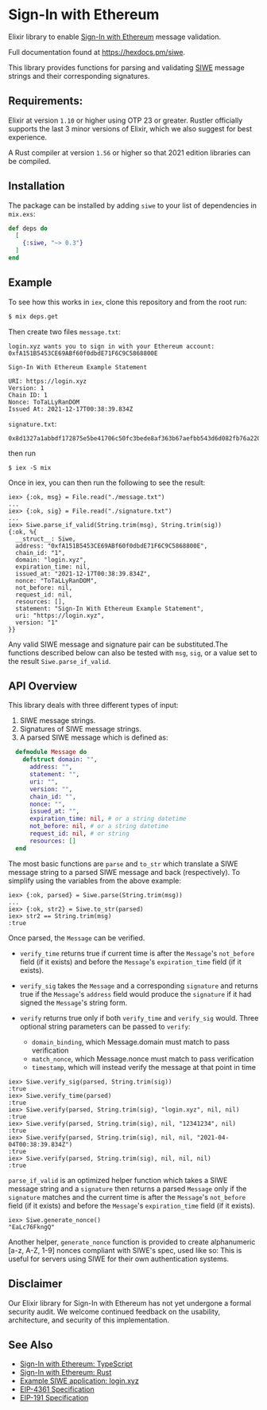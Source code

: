 # Sign-In with Ethereum 

Elixir library to enable [Sign-In with Ethereum](https://login.xyz) message validation.

Full documentation found at <https://hexdocs.pm/siwe>.

This library provides functions for parsing and validating [SIWE](hhttps://eips.ethereum.org/EIPS/eip-4361) message strings and their corresponding signatures.

## Requirements:

Elixir at version `1.10` or higher using OTP 23 or greater. Rustler officially supports the last 3 minor versions of Elixir, which we also suggest for best experience.

A Rust compiler at version `1.56` or higher so that 2021 edition libraries can be compiled.

## Installation

The package can be installed by adding `siwe` to your list of dependencies in `mix.exs`:

```elixir
def deps do
  [
    {:siwe, "~> 0.3"}
  ]
end
```
## Example

To see how this works in `iex`, clone this repository and from the root run:
```bash
$ mix deps.get
```

Then create two files
`message.txt`:
```
login.xyz wants you to sign in with your Ethereum account:
0xfA151B5453CE69ABf60f0dbdE71F6C9C5868800E

Sign-In With Ethereum Example Statement

URI: https://login.xyz
Version: 1
Chain ID: 1
Nonce: ToTaLLyRanDOM
Issued At: 2021-12-17T00:38:39.834Z
```

`signature.txt`:
```
0x8d1327a1abbdf172875e5be41706c50fc3bede8af363b67aefbb543d6d082fb76a22057d7cb6d668ceba883f7d70ab7f1dc015b76b51d226af9d610fa20360ad1c
```
then run 
```
$ iex -S mix
```
Once in iex, you can then run the following to see the result:
```
iex> {:ok, msg} = File.read("./message.txt")
...
iex> {:ok, sig} = File.read("./signature.txt")
...
iex> Siwe.parse_if_valid(String.trim(msg), String.trim(sig))
{:ok, %{
  __struct__: Siwe,
  address: "0xfA151B5453CE69ABf60f0dbdE71F6C9C5868800E",
  chain_id: "1",
  domain: "login.xyz",
  expiration_time: nil,
  issued_at: "2021-12-17T00:38:39.834Z",
  nonce: "ToTaLLyRanDOM",
  not_before: nil,
  request_id: nil,
  resources: [],
  statement: "Sign-In With Ethereum Example Statement",
  uri: "https://login.xyz",
  version: "1"
}}
```

Any valid SIWE message and signature pair can be substituted.The functions described below can also be tested with `msg`, `sig`, or a value set to the result `Siwe.parse_if_valid`.

## API Overview
This library deals with three different types of input:

1) SIWE message strings.
2) Signatures of SIWE message strings.
3) A parsed SIWE message which is defined as:

```elixir
  defmodule Message do
    defstruct domain: "",
      address: "",
      statement: "",
      uri: "",
      version: "",
      chain_id: "",
      nonce: "",
      issued_at: "",
      expiration_time: nil, # or a string datetime
      not_before: nil, # or a string datetime
      request_id: nil, # or string
      resources: []
  end
```

The most basic functions are `parse` and `to_str` which translate a SIWE message string to a parsed SIWE message and back (respectively). To simplify using the variables from the above example:

```
iex> {:ok, parsed} = Siwe.parse(String.trim(msg))
...
iex> {:ok, str2} = Siwe.to_str(parsed) 
iex> str2 == String.trim(msg)
:true
```

Once parsed, the `Message` can be verified. 

- `verify_time` returns true if current time is after the `Message`'s `not_before` field (if it exists) and before the `Message`'s `expiration_time` field (if it exists). 

- `verify_sig` takes the `Message` and a corresponding `signature` and returns true if the `Message`'s `address` field would produce the `signature` if it had signed the `Message`'s string form.

- `verify` returns true only if both `verify_time` and `verify_sig` would. Three optional string parameters can be passed to `verify`:
     - `domain_binding`, which Message.domain must match to pass verification
     - `match_nonce`, which Message.nonce must match to pass verification
     - `timestamp`, which will instead verify the message at that point in time

```
iex> Siwe.verify_sig(parsed, String.trim(sig))
:true
iex> Siwe.verify_time(parsed)
:true
iex> Siwe.verify(parsed, String.trim(sig), "login.xyz", nil, nil)
:true
iex> Siwe.verify(parsed, String.trim(sig), nil, "12341234", nil)
:true
iex> Siwe.verify(parsed, String.trim(sig), nil, nil, "2021-04-04T00:38:39.834Z")
:true
iex> Siwe.verify(parsed, String.trim(sig), nil, nil, nil)
:true
```

`parse_if_valid` is an optimized helper function which takes a SIWE message string and a `signature` then returns a parsed `Message` only if the `signature` matches and the current time is after the `Message`'s `not_before` field (if it exists) and before the `Message`'s `expiration_time` field (if it exists). 

```
iex> Siwe.generate_nonce()
"EaLc76FkngQ"
```

Another helper, `generate_nonce` function is provided to create alphanumeric [a-z, A-Z, 1-9] nonces compliant with SIWE's spec, used like so:
This is useful for servers using SIWE for their own authentication systems.
## Disclaimer 

Our Elixir library for Sign-In with Ethereum has not yet undergone a formal security 
audit. We welcome continued feedback on the usability, architecture, and security 
of this implementation.

## See Also

- [Sign-In with Ethereum: TypeScript](https://github.com/spruceid/siwe)
- [Sign-In with Ethereum: Rust](https://github.com/spruceid/siwe-rs)
- [Example SIWE application: login.xyz](https://login.xyz)
- [EIP-4361 Specification](https://eips.ethereum.org/EIPS/eip-4361)
- [EIP-191 Specification](https://eips.ethereum.org/EIPS/eip-191)
